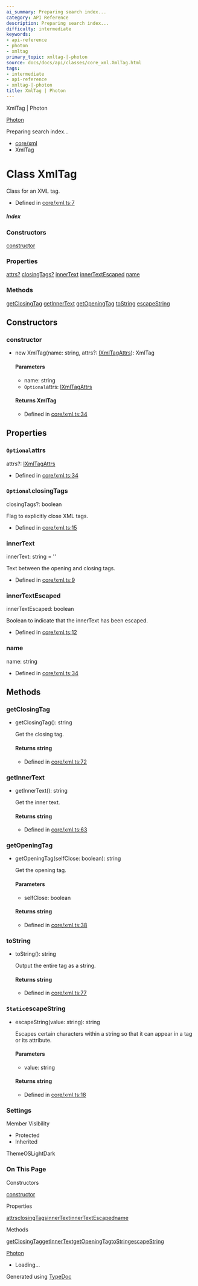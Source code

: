 ```yaml
---
ai_summary: Preparing search index...
category: API Reference
description: Preparing search index...
difficulty: intermediate
keywords:
- api-reference
- photon
- xmltag
primary_topic: xmltag-|-photon
source: docs/docs/api/classes/core_xml.XmlTag.html
tags:
- intermediate
- api-reference
- xmltag-|-photon
title: XmlTag | Photon
---
```

XmlTag | Photon

[Photon](../index.md)




Preparing search index...

* [core/xml](../modules/core_xml.md)
* XmlTag

# Class XmlTag

Class for an XML tag.

* Defined in [core/xml.ts:7](https://github.com/mwhite454/photon/blob/main/packages/photon/src/core/xml.ts#L7)

##### Index

### Constructors

[constructor](#constructor)

### Properties

[attrs?](#attrs)
[closingTags?](#closingtags)
[innerText](#innertext)
[innerTextEscaped](#innertextescaped)
[name](#name)

### Methods

[getClosingTag](#getclosingtag)
[getInnerText](#getinnertext)
[getOpeningTag](#getopeningtag)
[toString](#tostring)
[escapeString](#escapestring)

## Constructors

### constructor

* new XmlTag(name: string, attrs?: [IXmlTagAttrs](../interfaces/core_xml.IXmlTagAttrs.md)): XmlTag

  #### Parameters

  + name: string
  + `Optional`attrs: [IXmlTagAttrs](../interfaces/core_xml.IXmlTagAttrs.md)

  #### Returns XmlTag

  + Defined in [core/xml.ts:34](https://github.com/mwhite454/photon/blob/main/packages/photon/src/core/xml.ts#L34)

## Properties

### `Optional`attrs

attrs?: [IXmlTagAttrs](../interfaces/core_xml.IXmlTagAttrs.md)

* Defined in [core/xml.ts:34](https://github.com/mwhite454/photon/blob/main/packages/photon/src/core/xml.ts#L34)

### `Optional`closingTags

closingTags?: boolean

Flag to explicitly close XML tags.

* Defined in [core/xml.ts:15](https://github.com/mwhite454/photon/blob/main/packages/photon/src/core/xml.ts#L15)

### innerText

innerText: string = ''

Text between the opening and closing tags.

* Defined in [core/xml.ts:9](https://github.com/mwhite454/photon/blob/main/packages/photon/src/core/xml.ts#L9)

### innerTextEscaped

innerTextEscaped: boolean

Boolean to indicate that the innerText has been escaped.

* Defined in [core/xml.ts:12](https://github.com/mwhite454/photon/blob/main/packages/photon/src/core/xml.ts#L12)

### name

name: string

* Defined in [core/xml.ts:34](https://github.com/mwhite454/photon/blob/main/packages/photon/src/core/xml.ts#L34)

## Methods

### getClosingTag

* getClosingTag(): string

  Get the closing tag.

  #### Returns string

  + Defined in [core/xml.ts:72](https://github.com/mwhite454/photon/blob/main/packages/photon/src/core/xml.ts#L72)

### getInnerText

* getInnerText(): string

  Get the inner text.

  #### Returns string

  + Defined in [core/xml.ts:63](https://github.com/mwhite454/photon/blob/main/packages/photon/src/core/xml.ts#L63)

### getOpeningTag

* getOpeningTag(selfClose: boolean): string

  Get the opening tag.

  #### Parameters

  + selfClose: boolean

  #### Returns string

  + Defined in [core/xml.ts:38](https://github.com/mwhite454/photon/blob/main/packages/photon/src/core/xml.ts#L38)

### toString

* toString(): string

  Output the entire tag as a string.

  #### Returns string

  + Defined in [core/xml.ts:77](https://github.com/mwhite454/photon/blob/main/packages/photon/src/core/xml.ts#L77)

### `Static`escapeString

* escapeString(value: string): string

  Escapes certain characters within a string so that it can appear in a tag or its attribute.

  #### Parameters

  + value: string

  #### Returns string

  + Defined in [core/xml.ts:18](https://github.com/mwhite454/photon/blob/main/packages/photon/src/core/xml.ts#L18)

### Settings

Member Visibility

* Protected
* Inherited

ThemeOSLightDark

### On This Page

Constructors

[constructor](#constructor)

Properties

[attrs](#attrs)[closingTags](#closingtags)[innerText](#innertext)[innerTextEscaped](#innertextescaped)[name](#name)

Methods

[getClosingTag](#getclosingtag)[getInnerText](#getinnertext)[getOpeningTag](#getopeningtag)[toString](#tostring)[escapeString](#escapestring)

[Photon](../index.md)

* Loading...

Generated using [TypeDoc](https://typedoc.org/)
